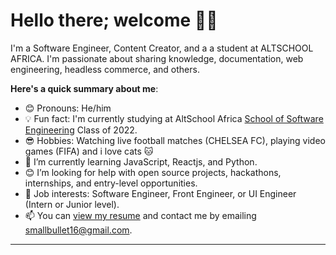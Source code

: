 # Hello there; welcome 👋🏾


I'm a Software Engineer, Content Creator, and a a student at ALTSCHOOL AFRICA. I'm passionate about sharing knowledge, documentation, web engineering,  headless commerce, and others. 

**Here's a quick summary about me**:

- 😊 Pronouns: He/him
- 💡 Fun fact: I'm currently studying at AltSchool Africa [School of Software Engineering](https://altschoolafrica.com/schools/engineering) Class of 2022.
- 😎 Hobbies: Watching live football matches (CHELSEA FC), playing video games (FIFA) and i love cats 🐱 
- 🌱 I’m currently learning JavaScript, Reactjs, and Python.
- 😊 I’m looking for help with open source projects, hackathons, internships, and entry-level opportunities.
- 💼 Job interests: Software Engineer, Front Engineer, or UI Engineer (Intern or Junior level).
- 📫 You can [view my resume](#) and contact me by emailing smallbullet16@gmail.com.

---
